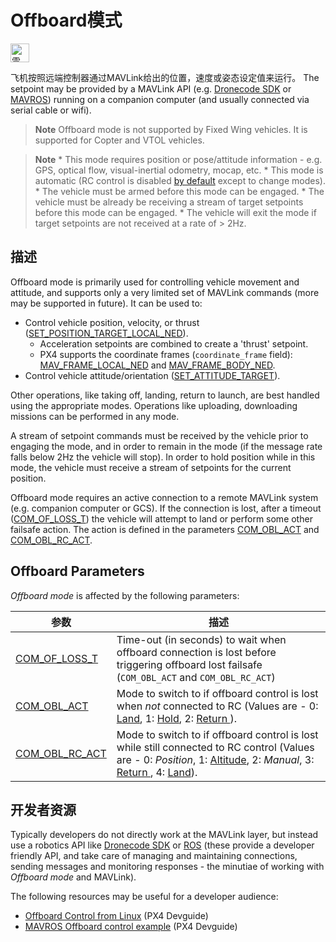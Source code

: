 # Offboard模式

[<img src="../../assets/site/position_fixed.svg" title="需要定位修复（例如GPS）" width="30px" />](../getting_started/flight_modes.md#key_position_fixed)

飞机按照远端控制器通过MAVLink给出的位置，速度或姿态设定值来运行。 The setpoint may be provided by a MAVLink API (e.g. [Dronecode SDK](https://sdk.dronecode.org/en/) or [MAVROS](https://github.com/mavlink/mavros)) running on a companion computer (and usually connected via serial cable or wifi).

> **Note** Offboard mode is not supported by Fixed Wing vehicles. It is supported for Copter and VTOL vehicles.

<span></span>

> **Note** * This mode requires position or pose/attitude information - e.g. GPS, optical flow, visual-inertial odometry, mocap, etc. * This mode is automatic (RC control is disabled [by default](../advanced_config/parameter_reference.md#COM_RC_OVERRIDE) except to change modes). * The vehicle must be armed before this mode can be engaged. * The vehicle must be already be receiving a stream of target setpoints before this mode can be engaged. * The vehicle will exit the mode if target setpoints are not received at a rate of > 2Hz.

## 描述

Offboard mode is primarily used for controlling vehicle movement and attitude, and supports only a very limited set of MAVLink commands (more may be supported in future). It can be used to:

* Control vehicle position, velocity, or thrust ([SET_POSITION_TARGET_LOCAL_NED](http://mavlink.org/messages/common#SET_POSITION_TARGET_LOCAL_NED)). 
  * Acceleration setpoints are combined to create a 'thrust' setpoint.
  * PX4 supports the coordinate frames (`coordinate_frame` field): [MAV_FRAME_LOCAL_NED](http://mavlink.org/messages/common#MAV_FRAME_LOCAL_NED) and [MAV_FRAME_BODY_NED](http://mavlink.org/messages/common#MAV_FRAME_BODY_NED).
* Control vehicle attitude/orientation ([SET_ATTITUDE_TARGET](http://mavlink.org/messages/common#SET_ATTITUDE_TARGET)).

Other operations, like taking off, landing, return to launch, are best handled using the appropriate modes. Operations like uploading, downloading missions can be performed in any mode.

A stream of setpoint commands must be received by the vehicle prior to engaging the mode, and in order to remain in the mode (if the message rate falls below 2Hz the vehicle will stop). In order to hold position while in this mode, the vehicle must receive a stream of setpoints for the current position.

Offboard mode requires an active connection to a remote MAVLink system (e.g. companion computer or GCS). If the connection is lost, after a timeout ([COM_OF_LOSS_T](#COM_OF_LOSS_T)) the vehicle will attempt to land or perform some other failsafe action. The action is defined in the parameters [COM_OBL_ACT](#COM_OBL_ACT) and [COM_OBL_RC_ACT](#COM_OBL_RC_ACT).

## Offboard Parameters

*Offboard mode* is affected by the following parameters:

| 参数                                                                                                    | 描述                                                                                                                                                                                                                                                       |
| ----------------------------------------------------------------------------------------------------- | -------------------------------------------------------------------------------------------------------------------------------------------------------------------------------------------------------------------------------------------------------- |
| <span id="COM_OF_LOSS_T"></span>[COM_OF_LOSS_T](../advanced_config/parameter_reference.md#COM_OF_LOSS_T)   | Time-out (in seconds) to wait when offboard connection is lost before triggering offboard lost failsafe (`COM_OBL_ACT` and `COM_OBL_RC_ACT`)                                                                                                             |
| <span id="COM_OBL_ACT"></span>[COM_OBL_ACT](../advanced_config/parameter_reference.md#COM_OBL_ACT)       | Mode to switch to if offboard control is lost when *not* connected to RC (Values are - 0: [Land](../flight_modes/land.md), 1: [Hold](../flight_modes/hold.md), 2: [Return ](../flight_modes/return.md)).                                                 |
| <span id="COM_OBL_RC_ACT"></span>[COM_OBL_RC_ACT](../advanced_config/parameter_reference.md#COM_OBL_RC_ACT) | Mode to switch to if offboard control is lost while still connected to RC control (Values are - 0: *Position*, 1: [Altitude](../flight_modes/altitude_mc.md), 2: *Manual*, 3: [Return ](../flight_modes/return.md), 4: [Land](../flight_modes/land.md)). |

## 开发者资源

Typically developers do not directly work at the MAVLink layer, but instead use a robotics API like [Dronecode SDK](https://sdk.dronecode.org/en/) or [ROS](http://www.ros.org/) (these provide a developer friendly API, and take care of managing and maintaining connections, sending messages and monitoring responses - the minutiae of working with *Offboard mode* and MAVLink).

The following resources may be useful for a developer audience:

* [Offboard Control from Linux](https://dev.px4.io/en/ros/offboard_control.html) (PX4 Devguide)
* [MAVROS Offboard control example](https://dev.px4.io/en/ros/mavros_offboard.html) (PX4 Devguide)